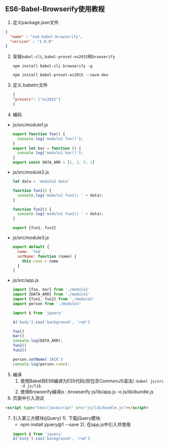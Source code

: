 ## ES6-Babel-Browserify使用教程
1. 定义package.json文件
  ```json
  {
    "name" : "es6-babel-browserify",
    "version" : "1.0.0"
  }
  ```
2. 安装`babel-cli`, `babel-preset-es2015`和`browserify`

   `npm install babel-cli browserify -g`

   `npm install babel-preset-es2015 --save-dev `
3. 定义.babelrc文件
	```json
	{
    "presets": ["es2015"]
    }
	```
4. 编码
  * js/src/module1.js
    ```js
    export function foo() {
      console.log('module1 foo()');
    }
    export let bar = function () {
      console.log('module1 bar()');
    }
    export const DATA_ARR = [1, 3, 5, 1]
    ```
  * js/src/module2.js
    ```js
    let data = 'module2 data'
    
    function fun1() {
      console.log('module2 fun1() ' + data);
    }
    
    function fun2() {
      console.log('module2 fun2() ' + data);
    }
    
    export {fun1, fun2}
    ```
  * js/src/module3.js
    ```js
    export default {
      name: 'Tom',
      setName: function (name) {
        this.name = name
      }
    }
    ```
  * js/src/app.js
    ```js
    import {foo, bar} from './module1'
    import {DATA_ARR} from './module1'
    import {fun1, fun2} from './module2'
    import person from './module3'
    
    import $ from 'jquery'
    
    $('body').css('background', 'red')
    
    foo()
    bar()
    console.log(DATA_ARR);
    fun1()
    fun2()
    
    person.setName('JACK')
    console.log(person.name);
    ```
5. 编译
     1. 使用Babel将ES6编译为ES5代码(但包含CommonJS语法) :`babel js/src -d js/lib`
     2. 使用Browserify编译js : browserify js/lib/app.js -o js/lib/bundle.js	
6. 页面中引入测试
  ```html
  <script type="text/javascript" src="js/lib/bundle.js"></script>
  ```
7. 引入第三方模块(jQuery)
    1). 下载jQuery模块: 
    * npm install jquery@1 --save
    2). 在app.js中引入并使用
    ```js
    import $ from 'jquery'
    $('body').css('background', 'red')
    ```